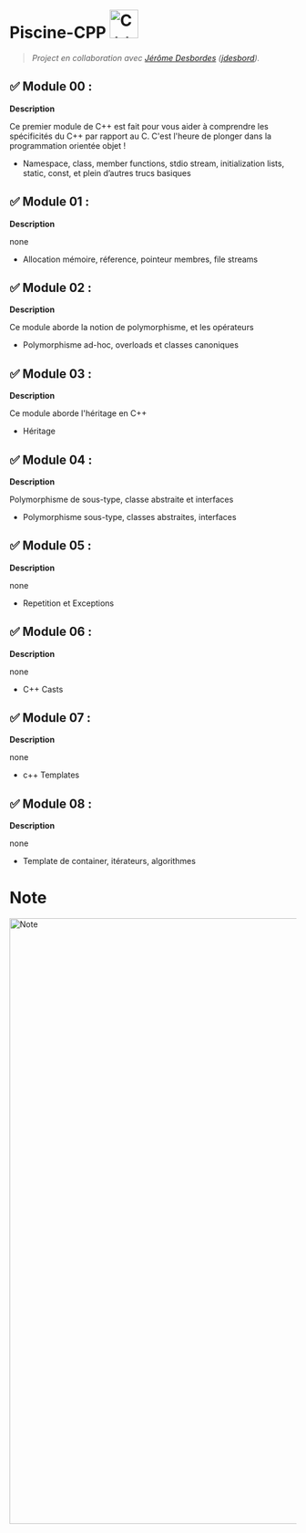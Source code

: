 #  Piscine-CPP <img alt="C++ icon" src="https://img.icons8.com/color/452/c-plus-plus-logo.png" width="50" height="50">

> *Project en collaboration avec <a href="https://github.com/JDesbordes">Jérôme Desbordes</a> (<a href="https://profile.intra.42.fr/users/jdesbord">jdesbord</a>).*

## ✅ Module 00 :

<strong>Description</strong>

Ce premier module de C++ est fait pour vous aider à comprendre les spécificités du C++ par rapport au C. C'est l'heure de plonger dans la programmation orientée objet !

- Namespace, class, member functions, stdio stream,
initialization lists, static, const, et plein d’autres trucs
basiques


## ✅ Module 01 :

<strong>Description</strong>

none

- Allocation mémoire, réference, pointeur membres, file
streams


## ✅ Module 02 :

<strong>Description</strong>

Ce module aborde la notion de polymorphisme, et les opérateurs

- Polymorphisme ad-hoc, overloads et classes canoniques


## ✅ Module 03 :

<strong>Description</strong>

Ce module aborde l'héritage en C++

- Héritage


## ✅ Module 04 :

<strong>Description</strong>

Polymorphisme de sous-type, classe abstraite et interfaces

- Polymorphisme sous-type, classes abstraites, interfaces


## ✅ Module 05 :

<strong>Description</strong>

none

- Repetition et Exceptions


## ✅ Module 06 :

<strong>Description</strong>

none

- C++ Casts


## ✅ Module 07 :

<strong>Description</strong>

none

- c++ Templates


## ✅ Module 08 :

<strong>Description</strong>

none

- Template de container, itérateurs, algorithmes


# Note

<img width="1062" alt="Note" src="https://user-images.githubusercontent.com/45235527/104217768-1579b200-543c-11eb-8b3c-6e0aca7ec7db.PNG">
